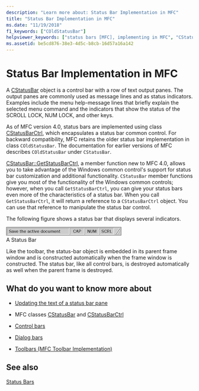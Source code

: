 ```yaml
---
description: "Learn more about: Status Bar Implementation in MFC"
title: "Status Bar Implementation in MFC"
ms.date: "11/19/2018"
f1_keywords: ["COldStatusBar"]
helpviewer_keywords: ["status bars [MFC], implementing in MFC", "CStatusBarCtrl class [MFC], and MFC status bars", "CStatusBar class [MFC], and CStatusBarCtrl class [MFC]", "CStatusBarCtrl class [MFC], and CStatusBar class [MFC]", "status bars [MFC], backward compatibility", "status bars [MFC], old with COldStatusBar class [MFC]", "COldStatusBar class [MFC]", "status bars [MFC], and CStatusBarCtrl class", "CStatusBar class [MFC], and MFC status bars", "status indicators", "status bars [MFC], Windows 95 implementation"]
ms.assetid: be5cd876-38e3-4d5c-b8cb-16d57a16a142
---
```

# Status Bar Implementation in MFC

A [CStatusBar](../mfc/reference/cstatusbar-class.md) object is a control bar with a row of text output panes. The output panes are commonly used as message lines and as status indicators. Examples include the menu help-message lines that briefly explain the selected menu command and the indicators that show the status of the SCROLL LOCK, NUM LOCK, and other keys.

As of MFC version 4.0, status bars are implemented using class [CStatusBarCtrl](../mfc/reference/cstatusbarctrl-class.md), which encapsulates a status bar common control. For backward compatibility, MFC retains the older status bar implementation in class `COldStatusBar`. The documentation for earlier versions of MFC describes `COldStatusBar` under `CStatusBar`.

[CStatusBar::GetStatusBarCtrl](../mfc/reference/cstatusbar-class.md#getstatusbarctrl), a member function new to MFC 4.0, allows you to take advantage of the Windows common control's support for status bar customization and additional functionality. `CStatusBar` member functions give you most of the functionality of the Windows common controls; however, when you call `GetStatusBarCtrl`, you can give your status bars even more of the characteristics of a status bar. When you call `GetStatusBarCtrl`, it will return a reference to a `CStatusBarCtrl` object. You can use that reference to manipulate the status bar control.

The following figure shows a status bar that displays several indicators.

![Status bar.](../mfc/media/vc37dy1.gif "Status bar") <br/>
A Status Bar

Like the toolbar, the status-bar object is embedded in its parent frame window and is constructed automatically when the frame window is constructed. The status bar, like all control bars, is destroyed automatically as well when the parent frame is destroyed.

## What do you want to know more about

- [Updating the text of a status bar pane](../mfc/updating-the-text-of-a-status-bar-pane.md)

- MFC classes [CStatusBar](../mfc/reference/cstatusbar-class.md) and [CStatusBarCtrl](../mfc/reference/cstatusbarctrl-class.md)

- [Control bars](../mfc/control-bars.md)

- [Dialog bars](../mfc/dialog-bars.md)

- [Toolbars (MFC Toolbar Implementation)](../mfc/mfc-toolbar-implementation.md)

## See also

[Status Bars](../mfc/status-bars.md)
